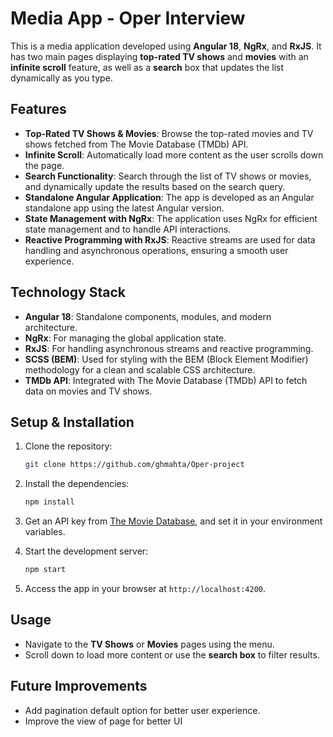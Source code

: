 # Media App - Oper Interview

This is a media application developed using **Angular 18**, **NgRx**, and **RxJS**. It has two main pages displaying **top-rated TV shows** and **movies** with an **infinite scroll** feature, as well as a **search** box that updates the list dynamically as you type.

## Features

- **Top-Rated TV Shows & Movies**: Browse the top-rated movies and TV shows fetched from The Movie Database (TMDb) API.
- **Infinite Scroll**: Automatically load more content as the user scrolls down the page.
- **Search Functionality**: Search through the list of TV shows or movies, and dynamically update the results based on the search query.
- **Standalone Angular Application**: The app is developed as an Angular standalone app using the latest Angular version.
- **State Management with NgRx**: The application uses NgRx for efficient state management and to handle API interactions.
- **Reactive Programming with RxJS**: Reactive streams are used for data handling and asynchronous operations, ensuring a smooth user experience.

## Technology Stack

- **Angular 18**: Standalone components, modules, and modern architecture.
- **NgRx**: For managing the global application state.
- **RxJS**: For handling asynchronous streams and reactive programming.
- **SCSS (BEM)**: Used for styling with the BEM (Block Element Modifier) methodology for a clean and scalable CSS architecture.
- **TMDb API**: Integrated with The Movie Database (TMDb) API to fetch data on movies and TV shows.

## Setup & Installation

1. Clone the repository:
    ```bash
    git clone https://github.com/ghmahta/Oper-project
    ```

2. Install the dependencies:
    ```bash
    npm install
    ```

3. Get an API key from [The Movie Database](https://www.themoviedb.org/), and set it in your environment variables.

4. Start the development server:
    ```bash
    npm start
    ```

5. Access the app in your browser at `http://localhost:4200`.

## Usage

- Navigate to the **TV Shows** or **Movies** pages using the menu.
- Scroll down to load more content or use the **search box** to filter results.

## Future Improvements

- Add pagination default option for better user experience.
- Improve the view of page for better UI
